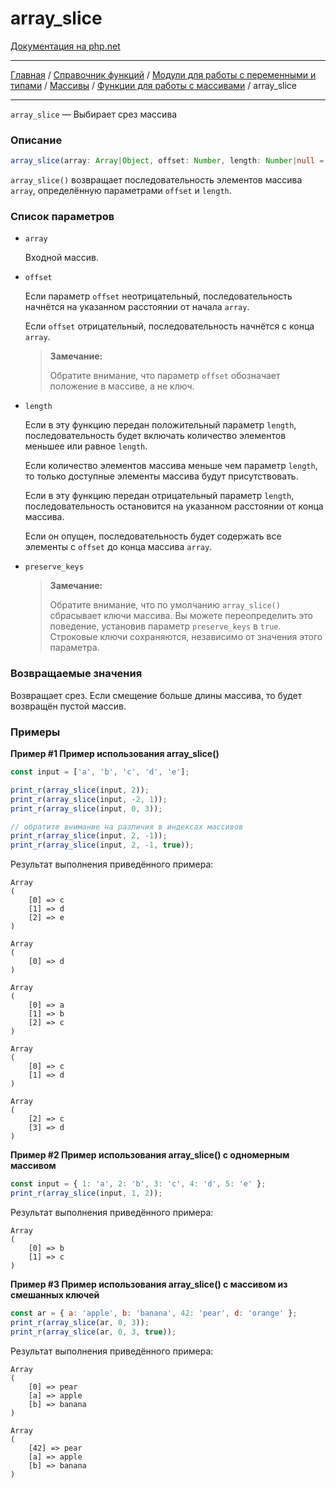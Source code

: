 # array_slice

[Документация на php.net](https://www.php.net/manual/ru/function.array-slice.php)

---

[Главная](../../../../../README.md) / [Справочник функций](../../../../funcref.md) /
[Модули для работы с переменными и типами](../../../vartype.md) / [Массивы](../../array.md) /
[Функции для работы с массивами](../func.md) / array_slice

---

`array_slice` — Выбирает срез массива

### Описание

```ts
array_slice(array: Array|Object, offset: Number, length: Number|null = null, preserve_keys: boolean = false);
```

`array_slice()` возвращает последовательность элементов массива `array`, определённую параметрами
`offset` и `length`.

### Список параметров

-   `array`

    Входной массив.

-   `offset`

    Если параметр `offset` неотрицательный, последовательность начнётся на указанном расстоянии от
    начала `array`.

    Если `offset` отрицательный, последовательность начнётся с конца `array`.

    > **Замечание:**
    >
    > Обратите внимание, что параметр `offset` обозначает положение в массиве, а не ключ.

-   `length`

    Если в эту функцию передан положительный параметр `length`, последовательность будет включать
    количество элементов меньшее или равное `length`.

    Если количество элементов массива меньше чем параметр `length`, то только доступные элементы
    массива будут присутствовать.

    Если в эту функцию передан отрицательный параметр `length`, последовательность остановится на
    указанном расстоянии от конца массива.

    Если он опущен, последовательность будет содержать все элементы с `offset` до конца массива
    `array`.

-   `preserve_keys`

    > **Замечание:**
    >
    > Обратите внимание, что по умолчанию `array_slice()` сбрасывает ключи массива. Вы можете
    > переопределить это поведение, установив параметр `preserve_keys` в `true`. Строковые ключи
    > сохраняются, независимо от значения этого параметра.

### Возвращаемые значения

Возвращает срез. Если смещение больше длины массива, то будет возвращён пустой массив.

### Примеры

**Пример #1 Пример использования array_slice()**

```js
const input = ['a', 'b', 'c', 'd', 'e'];

print_r(array_slice(input, 2));
print_r(array_slice(input, -2, 1));
print_r(array_slice(input, 0, 3));

// обратите внимание на различия в индексах массивов
print_r(array_slice(input, 2, -1));
print_r(array_slice(input, 2, -1, true));
```

Результат выполнения приведённого примера:

    Array
    (
        [0] => c
        [1] => d
        [2] => e
    )

    Array
    (
        [0] => d
    )

    Array
    (
        [0] => a
        [1] => b
        [2] => c
    )

    Array
    (
        [0] => c
        [1] => d
    )

    Array
    (
        [2] => c
        [3] => d
    )

**Пример #2 Пример использования array_slice() с одномерным массивом**

```js
const input = { 1: 'a', 2: 'b', 3: 'c', 4: 'd', 5: 'e' };
print_r(array_slice(input, 1, 2));
```

Результат выполнения приведённого примера:

    Array
    (
        [0] => b
        [1] => c
    )

**Пример #3 Пример использования array_slice() с массивом из смешанных ключей**

```js
const ar = { a: 'apple', b: 'banana', 42: 'pear', d: 'orange' };
print_r(array_slice(ar, 0, 3));
print_r(array_slice(ar, 0, 3, true));
```

Результат выполнения приведённого примера:

    Array
    (
        [0] => pear
        [a] => apple
        [b] => banana
    )

    Array
    (
        [42] => pear
        [a] => apple
        [b] => banana
    )
